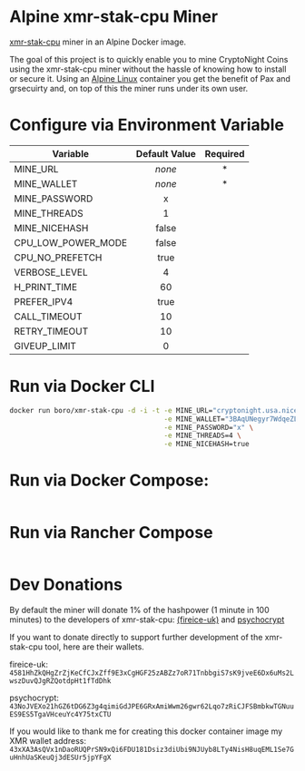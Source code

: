 # Alpine xmr-stak-cpu Miner
[xmr-stak-cpu](https://github.com/fireice-uk/xmr-stak-cpu) miner in an Alpine Docker image.

The goal of this project is to quickly enable you to mine CryptoNight Coins using the xmr-stak-cpu miner without the hassle of knowing how to install or secure it. 
Using an [Alpine Linux](https://www.alpinelinux.org/) container you get the benefit of Pax and grsecuirty and, on top of this the miner runs under its own user.

# Configure via Environment Variable
| Variable | Default Value | Required |
| --- | :---: | :---: |
| MINE_URL | _none_ | * |
| MINE_WALLET | _none_ | * |
| MINE_PASSWORD | x |  |
| MINE_THREADS | 1 |  |
| MINE_NICEHASH | false |  |
| CPU_LOW_POWER_MODE | false |  |
| CPU_NO_PREFETCH | true |  |
| VERBOSE_LEVEL | 4 |  |
| H_PRINT_TIME | 60 |  |
| PREFER_IPV4 | true |  |
| CALL_TIMEOUT | 10 |  |
| RETRY_TIMEOUT | 10 |  |
| GIVEUP_LIMIT | 0 |  |


# Run via Docker CLI
```bash
docker run boro/xmr-stak-cpu -d -i -t -e MINE_URL="cryptonight.usa.nicehash.com:3355" \
                                      -e MINE_WALLET="3BAqUNegyr7WdqeZLHb42NsE5aa1phAGwt.DockerWorker" \
                                      -e MINE_PASSWORD="x" \
                                      -e MINE_THREADS=4 \
                                      -e MINE_NICEHASH=true
```

# Run via Docker Compose:
```
```

# Run via Rancher Compose
```
```



# Dev Donations

By default the miner will donate 1% of the hashpower (1 minute in 100 minutes) to the developers of xmr-stak-cpu: [(fireice-uk)](https://github.com/fireice-uk) and [psychocrypt](https://github.com/psychocrypt)

If you want to donate directly to support further development of the xmr-stak-cpu tool, here are their wallets.

fireice-uk:
`4581HhZkQHgZrZjKeCfCJxZff9E3xCgHGF25zABZz7oR71TnbbgiS7sK9jveE6Dx6uMs2LwszDuvQJgRZQotdpHt1fTdDhk`

psychocrypt:
`43NoJVEXo21hGZ6tDG6Z3g4qimiGdJPE6GRxAmiWwm26gwr62Lqo7zRiCJFSBmbkwTGNuuES9ES5TgaVHceuYc4Y75txCTU`

If you would like to thank me for creating this docker container image my XMR wallet address:
`43xXA3AsQVx1nDaoRUQPrSN9xQi6FDU181Dsiz3diUbi9NJUyb8LTy4NisH8uqEML1Se7GuHnhUaSKeuQj3dESUr5jpYFgX`